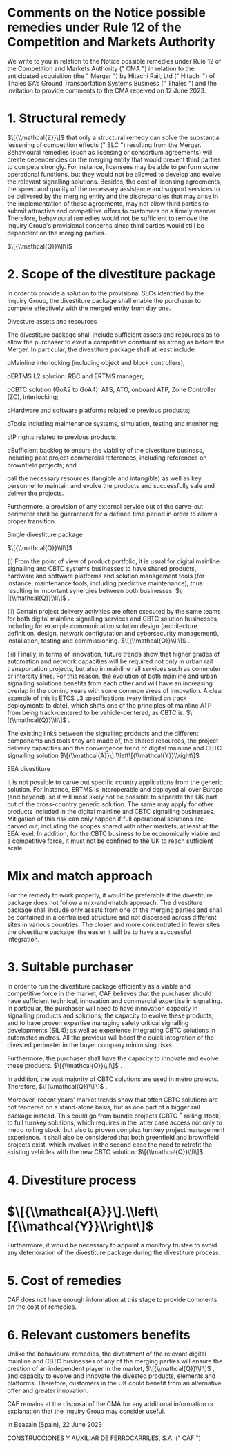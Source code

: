# Comments on the Notice possible remedies under Rule 12 of the Competition and Markets Authority

We write to you in relation to the Notice possible remedies under Rule 12 of the Competition and Markets Authority (" CMA ") in relation to the anticipated acquisition (the " Merger ") by Hitachi Rail, Ltd (" Hitachi ") of Thales SA’s Ground Transportation Systems Business (" Thales ") and the invitation to provide comments to the CMA received on 12 June 2023.

# 1\. Structural remedy

$\[{\\mathcal{Z}}\]$ that only a structural remedy can solve the substantial lessening of competition effects (" SLC ") resulting from the Merger. Behavioural remedies (such as licensing or consortium agreements) will create dependencies on the merging entity that would prevent third parties to compete strongly. For instance, licensees may be able to perform some operational functions, but they would not be allowed to develop and evolve the relevant signalling solutions. Besides, the cost of licensing agreements, the speed and quality of the necessary assistance and support services to be delivered by the merging entity and the discrepancies that may arise in the implementation of these agreements, may not allow third parties to submit attractive and competitive offers to customers on a timely manner. Therefore, behavioural remedies would not be sufficient to remove the Inquiry Group's provisional concerns since third parties would still be dependent on the merging parties.

$\[{\\mathcal{Q}}\\ll\]$

# 2\. Scope of the divestiture package

In order to provide a solution to the provisional SLCs identified by the Inquiry Group, the divestiture package shall enable the purchaser to compete effectively with the merged entity from day one.

Divesture assets and resources

The divestiture package shall include sufficient assets and resources as to allow the purchaser to exert a competitive constraint as strong as before the Merger. In particular, the divestiture package shall at least include:

oMainline interlocking (including object and block controllers);

oERTMS L2 solution: RBC and ERTMS manager;

oCBTC solution (GoA2 to GoA4): ATS, ATO, onboard ATP, Zone Controller (ZC), interlocking;

oHardware and software platforms related to previous products;

oTools including maintenance systems, simulation, testing and monitoring;

oIP rights related to previous products;

oSufficient backlog to ensure the viability of the divestiture business, including past project commercial references, including references on brownfield projects; and

oall the necessary resources (tangible and intangible) as well as key personnel to maintain and evolve the products and successfully sale and deliver the projects.

Furthermore, a provision of any external service out of the carve-out perimeter shall be guaranteed for a defined time period in order to allow a proper transition.

Single divestiture package

$\[{\\mathcal{Q}}\\ll\]$

(i) From the point of view of product portfolio, it is usual for digital mainline signalling and CBTC systems businesses to have shared products, hardware and software platforms and solution management tools (for instance, maintenance tools, including predictive maintenance), thus resulting in important synergies between both businesses. $\[{\\mathcal{Q}}\\ll\]$ .

(ii) Certain project delivery activities are often executed by the same teams for both digital mainline signalling services and CBTC solution businesses, including for example communication solution design (architecture definition, design, network configuration and cybersecurity management), installation, testing and commissioning. $\[{\\mathcal{Q}}\\ll\]$ .

(iii) Finally, in terms of innovation, future trends show that higher grades of automation and network capacities will be required not only in urban rail transportation projects, but also in mainline rail services such as commuter or intercity lines. For this reason, the evolution of both mainline and urban signalling solutions benefits from each other and will have an increasing overlap in the coming years with some common areas of innovation. A clear example of this is ETCS L3 specifications (very limited on track deployments to date), which shifts one of the principles of mainline ATP from being track-centered to be vehicle-centered, as CBTC is. $\[{\\mathcal{Q}}\\ll\]$ .

The existing links between the signalling products and the different components and tools they are made of, the shared resources, the project delivery capacities and the convergence trend of digital mainline and CBTC signalling solution $\[{\\mathcal{A}}\].\\left\[{\\mathcal{Y}}\\right\]$ .

EEA divestiture

It is not possible to carve out specific country applications from the generic solution. For instance, ERTMS is interoperable and deployed all over Europe (and beyond), so it will most likely not be possible to separate the UK part out of the cross-country generic solution. The same may apply for other products included in the digital mainline and CBTC signalling businesses. Mitigation of this risk can only happen if full operational solutions are carved out, including the scopes shared with other markets, at least at the EEA level. In addition, for the CBTC business to be economically viable and a competitive force, it must not be confined to the UK to reach sufficient scale.

# Mix and match approach

For the remedy to work properly, it would be preferable if the divestiture package does not follow a mix-and-match approach. The divestiture package shall include only assets from one of the merging parties and shall be contained in a centralised structure and not dispersed across different sites in various countries. The closer and more concentrated in fewer sites the divestiture package, the easier it will be to have a successful integration.

# 3\. Suitable purchaser

In order to run the divestiture package efficiently as a viable and competitive force in the market, CAF believes that the purchaser should have sufficient technical, innovation and commercial expertise in signalling. In particular, the purchaser will need to have innovation capacity in signalling products and solutions; the capacity to evolve these products; and to have proven expertise managing safety critical signalling developments (SIL4); as well as experience integrating CBTC solutions in automated metros. All the previous will boost the quick integration of the divested perimeter in the buyer company minimising risks.

Furthermore, the purchaser shall have the capacity to innovate and evolve these products. $\[{\\mathcal{Q}}\\ll\]$ .

In addition, the vast majority of CBTC solutions are used in metro projects. Therefore, $\[{\\mathcal{Q}}\\ll\]$ .

Moreover, recent years’ market trends show that often CBTC solutions are not tendered on a stand-alone basis, but as one part of a bigger rail package instead. This could go from bundle projects (CBTC $^+$ rolling stock) to full turnkey solutions, which requires in the latter case access not only to metro rolling stock, but also to proven complex turnkey project management experience. It shall also be considered that both greenfield and brownfield projects exist, which involves in the second case the need to retrofit the existing vehicles with the new CBTC solution. $\[{\\mathcal{Q}}\\ll\]$ .

# 4\. Divestiture process

# $\[{\\mathcal{A}}\].\\left\[{\\mathcal{Y}}\\right\]$

Furthermore, it would be necessary to appoint a monitory trustee to avoid any deterioration of the divestiture package during the divestiture process.

# 5\. Cost of remedies

CAF does not have enough information at this stage to provide comments on the cost of remedies.

# 6\. Relevant customers benefits

Unlike the behavioural remedies, the divestment of the relevant digital mainline and CBTC businesses of any of the merging parties will ensure the creation of an independent player in the market, $\[{\\mathcal{Q}}\\ll\]$ , and capacity to evolve and innovate the divested products, elements and platforms. Therefore, customers in the UK could benefit from an alternative offer and greater innovation.

CAF remains at the disposal of the CMA for any additional information or explanation that the Inquiry Group may consider useful.

In Beasain (Spain), 22 June 2023

CONSTRUCCIONES Y AUXILIAR DE FERROCARRILES, S.A. (" CAF ")
